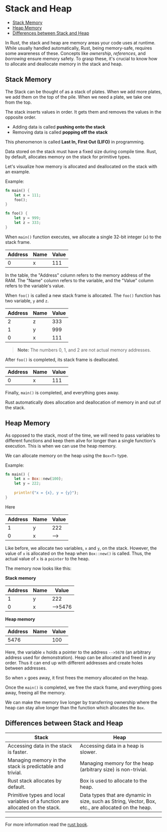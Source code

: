 <!-- omit in toc -->
# Stack and Heap

- [Stack Memory](#stack-memory)
- [Heap Memory](#heap-memory)
- [Differences between Stack and Heap](#differences-between-stack-and-heap)

In Rust, the stack and heap are memory areas your code uses at runtime. While usually handled automatically, Rust, being memory-safe, requires some awareness of these. Concepts like *ownership*, *references*, and *borrowing* ensure memory safety. To grasp these, it's crucial to know how to allocate and deallocate memory in the stack and heap.

## Stack Memory

The Stack can be thought of as a stack of plates. When we add more plates, we add them on the top of the pile. When we need a plate, we take one from the top.

The stack inserts values in order. It gets them and removes the values in the opposite order.

- Adding data is called **pushing onto the stack**
- Removing data is called **popping off the stack**

This phenomenon is called **Last In, First Out (LIFO)** in programming.

Data stored on the stack must have a fixed size during compile time. Rust, by default, allocates memory on the stack for primitive types.

Let's visualize how memory is allocated and deallocated on the stack with an example.

Example:
```rust
fn main() {
    let x = 111;
    foo();
}

fn foo() {
    let y = 999;
    let z = 333;
}
```

When `main()` function executes, we allocate a single 32-bit integer (`x`) to the stack frame.

| **Address** | **Name** | **Value** |
| ----------- | -------- | --------- |
| 0           | x        | 111       |


In the table, the "Address" column refers to the memory address of the RAM. The "Name" column refers to the variable, and the "Value" column refers to the variable's value.

When `foo()` is called a new stack frame is allocated. The `foo()` function has two variable, `y` and `z`.

| **Address** | **Name** | **Value** |
| ----------- | -------- | --------- |
| 2           | z        | 333       |
| 1           | y        | 999       |
| 0           | x        | 111       |


> **Note:** The numbers 0, 1, and 2 are not actual memory addresses.

After `foo()` is completed, its stack frame is deallocated.

| **Address** | **Name** | **Value** |
| ----------- | -------- | --------- |
| 0           | x        | 111       |

Finally, `main()` is completed, and everything goes away.

Rust automatically does allocation and deallocation of memory in and out of the stack.

## Heap Memory

As opposed to the stack, most of the time, we will need to pass variables to different functions and keep them alive for longer than a single function's execution. This is when we can use the heap memory.

We can allocate memory on the heap using the `Box<T>` type.

Example:
```rust
fn main() {
    let x = Box::new(100);
    let y = 222;
    
    println!("x = {x}, y = {y}");
}
```

Here

| **Address** | **Name** | **Value** |
| ----------- | -------- | --------- |
| 1           | y        | 222       |
| 0           | x        | -->       |

Like before, we allocate two variables, `x` and `y`, on the stack. However, the value of `x` is allocated on the heap when `Box::new()` is called. Thus, the actual value of `x` is a `pointer` to the heap.

The memory now looks like this:

**Stack memory**

| **Address** | **Name** | **Value** |
| ----------- | -------- | --------- |
| 1           | y        | 222       |
| 0           | x        | -->5476   |

**Heap memory**

| **Address** | **Name** | **Value** |
| ----------- | -------- | --------- |
| 5476        |          | 100       |

Here, the variable `x` holds a pointer to the address `-->5678` (an arbitrary address used for demonstration). Heap can be allocated and freed in any order. Thus it can end up with different addresses and create holes between addresses.

So when `x` goes away, it first frees the memory allocated on the heap.

Once the `main()` is completed, we free the stack frame, and everything goes away, freeing all the memory.

We can make the memory live longer by transferring ownership where the heap can stay alive longer than the function which allocates the `Box`.

## Differences between Stack and Heap

<table>
    <thead>
        <tr>
            <th>Stack</th>
            <th>Heap</th>
        </tr>
    </thead>
    <tbody>
        <tr>
            <td>Accessing data in the stack is faster. </td>
            <td>Accessing data in a heap is slower.</td>
        </tr>
        <tr>
            <td>Managing memory in the stack is predictable and trivial.</td>
            <td>Managing memory for the heap (arbitrary size) is non-trivial.</td>
        </tr>
        <tr>
            <td>Rust stack allocates by default.</td>
            <td>Box is used to allocate to the heap.</td>
        </tr>
        <tr>
            <td>Primitive types and local variables of a function are allocated on the stack.</td>
            <td>Data types that are dynamic in size, such as String, Vector, Box, etc., are allocated on the heap.</td>
        </tr>
    </tbody>
</table>

---

For more information read the [rust book](https://doc.rust-lang.org/book/ch04-01-what-is-ownership.html).